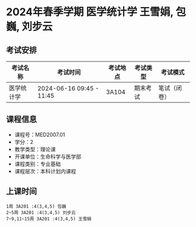 # 2024年春季学期 医学统计学 王雪娟, 包巍, 刘步云




## 考试安排

| 考试名称 | 考试时间 | 考试地点 | 考试类型 | 考试模式 |
| -------- | -------- | -------- | -------- | -------- |
| 医学统计学 | 2024-06-16 09:45 - 11:45 | 3A104 | 期末考试 | 笔试（闭卷） |





## 课程信息

- 课程号：MED2007.01
- 学分：2
- 教学类型：理论课
- 开课单位：生命科学与医学部
- 课程类别：专业基础
- 课程层次：本科计划内课程

## 上课时间

```
1周 3A201 :4(3,4,5) 包巍
2~5周 3A201 :4(3,4,5) 刘步云
7~9,11~15周 3A201 :4(3,4,5) 王雪娟
```

